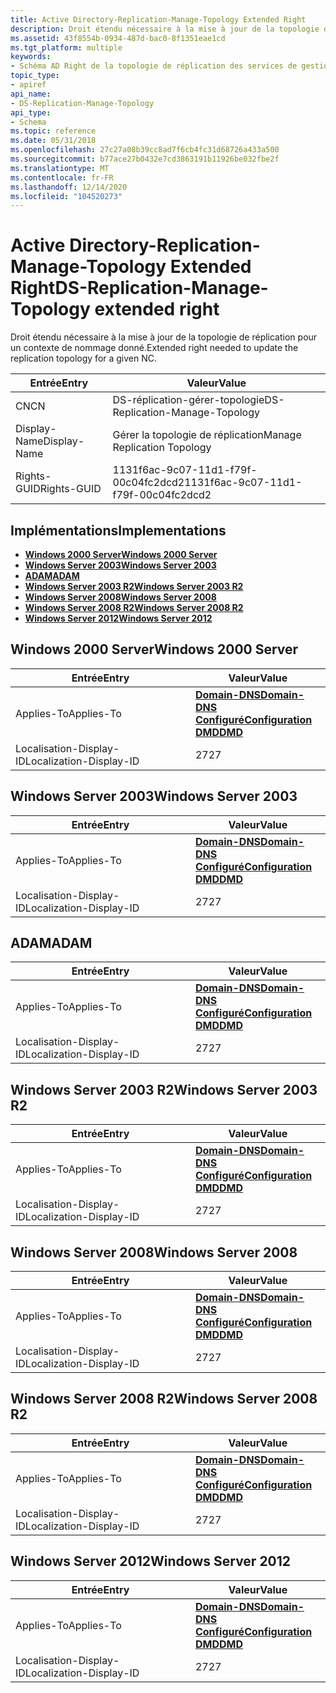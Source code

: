 ```yaml
---
title: Active Directory-Replication-Manage-Topology Extended Right
description: Droit étendu nécessaire à la mise à jour de la topologie de réplication pour un contexte de nommage donné.
ms.assetid: 43f8554b-0934-487d-bac0-8f1351eae1cd
ms.tgt_platform: multiple
keywords:
- Schéma AD Right de la topologie de réplication des services de gestion
topic_type:
- apiref
api_name:
- DS-Replication-Manage-Topology
api_type:
- Schema
ms.topic: reference
ms.date: 05/31/2018
ms.openlocfilehash: 27c27a08b39cc8ad7f6cb4fc31d68726a433a500
ms.sourcegitcommit: b77ace27b0432e7cd3863191b11926be032fbe2f
ms.translationtype: MT
ms.contentlocale: fr-FR
ms.lasthandoff: 12/14/2020
ms.locfileid: "104520273"
---
```

# <a name="ds-replication-manage-topology-extended-right"></a><span data-ttu-id="86088-104">Active Directory-Replication-Manage-Topology Extended Right</span><span class="sxs-lookup"><span data-stu-id="86088-104">DS-Replication-Manage-Topology extended right</span></span>

<span data-ttu-id="86088-105">Droit étendu nécessaire à la mise à jour de la topologie de réplication pour un contexte de nommage donné.</span><span class="sxs-lookup"><span data-stu-id="86088-105">Extended right needed to update the replication topology for a given NC.</span></span>



| <span data-ttu-id="86088-106">Entrée</span><span class="sxs-lookup"><span data-stu-id="86088-106">Entry</span></span> | <span data-ttu-id="86088-107">Valeur</span><span class="sxs-lookup"><span data-stu-id="86088-107">Value</span></span> |
|--------------|--------------------------------------|
| <span data-ttu-id="86088-108">CN</span><span class="sxs-lookup"><span data-stu-id="86088-108">CN</span></span>           | <span data-ttu-id="86088-109">DS-réplication-gérer-topologie</span><span class="sxs-lookup"><span data-stu-id="86088-109">DS-Replication-Manage-Topology</span></span>       |
| <span data-ttu-id="86088-110">Display-Name</span><span class="sxs-lookup"><span data-stu-id="86088-110">Display-Name</span></span> | <span data-ttu-id="86088-111">Gérer la topologie de réplication</span><span class="sxs-lookup"><span data-stu-id="86088-111">Manage Replication Topology</span></span>          |
| <span data-ttu-id="86088-112">Rights-GUID</span><span class="sxs-lookup"><span data-stu-id="86088-112">Rights-GUID</span></span>  | <span data-ttu-id="86088-113">1131f6ac-9c07-11d1-f79f-00c04fc2dcd2</span><span class="sxs-lookup"><span data-stu-id="86088-113">1131f6ac-9c07-11d1-f79f-00c04fc2dcd2</span></span> |



## <a name="implementations"></a><span data-ttu-id="86088-114">Implémentations</span><span class="sxs-lookup"><span data-stu-id="86088-114">Implementations</span></span>

-   [<span data-ttu-id="86088-115">**Windows 2000 Server**</span><span class="sxs-lookup"><span data-stu-id="86088-115">**Windows 2000 Server**</span></span>](#windows-2000-server)
-   [<span data-ttu-id="86088-116">**Windows Server 2003**</span><span class="sxs-lookup"><span data-stu-id="86088-116">**Windows Server 2003**</span></span>](#windows-server-2003)
-   [<span data-ttu-id="86088-117">**ADAM**</span><span class="sxs-lookup"><span data-stu-id="86088-117">**ADAM**</span></span>](#adam)
-   [<span data-ttu-id="86088-118">**Windows Server 2003 R2**</span><span class="sxs-lookup"><span data-stu-id="86088-118">**Windows Server 2003 R2**</span></span>](#windows-server-2003-r2)
-   [<span data-ttu-id="86088-119">**Windows Server 2008**</span><span class="sxs-lookup"><span data-stu-id="86088-119">**Windows Server 2008**</span></span>](#windows-server-2008)
-   [<span data-ttu-id="86088-120">**Windows Server 2008 R2**</span><span class="sxs-lookup"><span data-stu-id="86088-120">**Windows Server 2008 R2**</span></span>](#windows-server-2008-r2)
-   [<span data-ttu-id="86088-121">**Windows Server 2012**</span><span class="sxs-lookup"><span data-stu-id="86088-121">**Windows Server 2012**</span></span>](#windows-server-2012)

## <a name="windows-2000-server"></a><span data-ttu-id="86088-122">Windows 2000 Server</span><span class="sxs-lookup"><span data-stu-id="86088-122">Windows 2000 Server</span></span>



| <span data-ttu-id="86088-123">Entrée</span><span class="sxs-lookup"><span data-stu-id="86088-123">Entry</span></span> | <span data-ttu-id="86088-124">Valeur</span><span class="sxs-lookup"><span data-stu-id="86088-124">Value</span></span> |
|-------------------------|----------------------------------------------------------------------------------------------------------------------------------|
| <span data-ttu-id="86088-125">Applies-To</span><span class="sxs-lookup"><span data-stu-id="86088-125">Applies-To</span></span>              | [<span data-ttu-id="86088-126">**Domain-DNS**</span><span class="sxs-lookup"><span data-stu-id="86088-126">**Domain-DNS**</span></span>](c-domaindns.md)<br/> [<span data-ttu-id="86088-127">**Configuré**</span><span class="sxs-lookup"><span data-stu-id="86088-127">**Configuration**</span></span>](c-configuration.md)<br/> [<span data-ttu-id="86088-128">**DMD**</span><span class="sxs-lookup"><span data-stu-id="86088-128">**DMD**</span></span>](c-dmd.md)<br/> |
| <span data-ttu-id="86088-129">Localisation-Display-ID</span><span class="sxs-lookup"><span data-stu-id="86088-129">Localization-Display-ID</span></span> | <span data-ttu-id="86088-130">27</span><span class="sxs-lookup"><span data-stu-id="86088-130">27</span></span>                                                                                                                               |



## <a name="windows-server-2003"></a><span data-ttu-id="86088-131">Windows Server 2003</span><span class="sxs-lookup"><span data-stu-id="86088-131">Windows Server 2003</span></span>



| <span data-ttu-id="86088-132">Entrée</span><span class="sxs-lookup"><span data-stu-id="86088-132">Entry</span></span> | <span data-ttu-id="86088-133">Valeur</span><span class="sxs-lookup"><span data-stu-id="86088-133">Value</span></span> |
|-------------------------|----------------------------------------------------------------------------------------------------------------------------------|
| <span data-ttu-id="86088-134">Applies-To</span><span class="sxs-lookup"><span data-stu-id="86088-134">Applies-To</span></span>              | [<span data-ttu-id="86088-135">**Domain-DNS**</span><span class="sxs-lookup"><span data-stu-id="86088-135">**Domain-DNS**</span></span>](c-domaindns.md)<br/> [<span data-ttu-id="86088-136">**Configuré**</span><span class="sxs-lookup"><span data-stu-id="86088-136">**Configuration**</span></span>](c-configuration.md)<br/> [<span data-ttu-id="86088-137">**DMD**</span><span class="sxs-lookup"><span data-stu-id="86088-137">**DMD**</span></span>](c-dmd.md)<br/> |
| <span data-ttu-id="86088-138">Localisation-Display-ID</span><span class="sxs-lookup"><span data-stu-id="86088-138">Localization-Display-ID</span></span> | <span data-ttu-id="86088-139">27</span><span class="sxs-lookup"><span data-stu-id="86088-139">27</span></span>                                                                                                                               |



## <a name="adam"></a><span data-ttu-id="86088-140">ADAM</span><span class="sxs-lookup"><span data-stu-id="86088-140">ADAM</span></span>



| <span data-ttu-id="86088-141">Entrée</span><span class="sxs-lookup"><span data-stu-id="86088-141">Entry</span></span> | <span data-ttu-id="86088-142">Valeur</span><span class="sxs-lookup"><span data-stu-id="86088-142">Value</span></span> |
|-------------------------|----------------------------------------------------------------------------------------------------------------------------------|
| <span data-ttu-id="86088-143">Applies-To</span><span class="sxs-lookup"><span data-stu-id="86088-143">Applies-To</span></span>              | [<span data-ttu-id="86088-144">**Domain-DNS**</span><span class="sxs-lookup"><span data-stu-id="86088-144">**Domain-DNS**</span></span>](c-domaindns.md)<br/> [<span data-ttu-id="86088-145">**Configuré**</span><span class="sxs-lookup"><span data-stu-id="86088-145">**Configuration**</span></span>](c-configuration.md)<br/> [<span data-ttu-id="86088-146">**DMD**</span><span class="sxs-lookup"><span data-stu-id="86088-146">**DMD**</span></span>](c-dmd.md)<br/> |
| <span data-ttu-id="86088-147">Localisation-Display-ID</span><span class="sxs-lookup"><span data-stu-id="86088-147">Localization-Display-ID</span></span> | <span data-ttu-id="86088-148">27</span><span class="sxs-lookup"><span data-stu-id="86088-148">27</span></span>                                                                                                                               |



## <a name="windows-server-2003-r2"></a><span data-ttu-id="86088-149">Windows Server 2003 R2</span><span class="sxs-lookup"><span data-stu-id="86088-149">Windows Server 2003 R2</span></span>



| <span data-ttu-id="86088-150">Entrée</span><span class="sxs-lookup"><span data-stu-id="86088-150">Entry</span></span> | <span data-ttu-id="86088-151">Valeur</span><span class="sxs-lookup"><span data-stu-id="86088-151">Value</span></span> |
|-------------------------|----------------------------------------------------------------------------------------------------------------------------------|
| <span data-ttu-id="86088-152">Applies-To</span><span class="sxs-lookup"><span data-stu-id="86088-152">Applies-To</span></span>              | [<span data-ttu-id="86088-153">**Domain-DNS**</span><span class="sxs-lookup"><span data-stu-id="86088-153">**Domain-DNS**</span></span>](c-domaindns.md)<br/> [<span data-ttu-id="86088-154">**Configuré**</span><span class="sxs-lookup"><span data-stu-id="86088-154">**Configuration**</span></span>](c-configuration.md)<br/> [<span data-ttu-id="86088-155">**DMD**</span><span class="sxs-lookup"><span data-stu-id="86088-155">**DMD**</span></span>](c-dmd.md)<br/> |
| <span data-ttu-id="86088-156">Localisation-Display-ID</span><span class="sxs-lookup"><span data-stu-id="86088-156">Localization-Display-ID</span></span> | <span data-ttu-id="86088-157">27</span><span class="sxs-lookup"><span data-stu-id="86088-157">27</span></span>                                                                                                                               |



## <a name="windows-server-2008"></a><span data-ttu-id="86088-158">Windows Server 2008</span><span class="sxs-lookup"><span data-stu-id="86088-158">Windows Server 2008</span></span>



| <span data-ttu-id="86088-159">Entrée</span><span class="sxs-lookup"><span data-stu-id="86088-159">Entry</span></span> | <span data-ttu-id="86088-160">Valeur</span><span class="sxs-lookup"><span data-stu-id="86088-160">Value</span></span> |
|-------------------------|----------------------------------------------------------------------------------------------------------------------------------|
| <span data-ttu-id="86088-161">Applies-To</span><span class="sxs-lookup"><span data-stu-id="86088-161">Applies-To</span></span>              | [<span data-ttu-id="86088-162">**Domain-DNS**</span><span class="sxs-lookup"><span data-stu-id="86088-162">**Domain-DNS**</span></span>](c-domaindns.md)<br/> [<span data-ttu-id="86088-163">**Configuré**</span><span class="sxs-lookup"><span data-stu-id="86088-163">**Configuration**</span></span>](c-configuration.md)<br/> [<span data-ttu-id="86088-164">**DMD**</span><span class="sxs-lookup"><span data-stu-id="86088-164">**DMD**</span></span>](c-dmd.md)<br/> |
| <span data-ttu-id="86088-165">Localisation-Display-ID</span><span class="sxs-lookup"><span data-stu-id="86088-165">Localization-Display-ID</span></span> | <span data-ttu-id="86088-166">27</span><span class="sxs-lookup"><span data-stu-id="86088-166">27</span></span>                                                                                                                               |



## <a name="windows-server-2008-r2"></a><span data-ttu-id="86088-167">Windows Server 2008 R2</span><span class="sxs-lookup"><span data-stu-id="86088-167">Windows Server 2008 R2</span></span>



| <span data-ttu-id="86088-168">Entrée</span><span class="sxs-lookup"><span data-stu-id="86088-168">Entry</span></span> | <span data-ttu-id="86088-169">Valeur</span><span class="sxs-lookup"><span data-stu-id="86088-169">Value</span></span> |
|-------------------------|----------------------------------------------------------------------------------------------------------------------------------|
| <span data-ttu-id="86088-170">Applies-To</span><span class="sxs-lookup"><span data-stu-id="86088-170">Applies-To</span></span>              | [<span data-ttu-id="86088-171">**Domain-DNS**</span><span class="sxs-lookup"><span data-stu-id="86088-171">**Domain-DNS**</span></span>](c-domaindns.md)<br/> [<span data-ttu-id="86088-172">**Configuré**</span><span class="sxs-lookup"><span data-stu-id="86088-172">**Configuration**</span></span>](c-configuration.md)<br/> [<span data-ttu-id="86088-173">**DMD**</span><span class="sxs-lookup"><span data-stu-id="86088-173">**DMD**</span></span>](c-dmd.md)<br/> |
| <span data-ttu-id="86088-174">Localisation-Display-ID</span><span class="sxs-lookup"><span data-stu-id="86088-174">Localization-Display-ID</span></span> | <span data-ttu-id="86088-175">27</span><span class="sxs-lookup"><span data-stu-id="86088-175">27</span></span>                                                                                                                               |



## <a name="windows-server-2012"></a><span data-ttu-id="86088-176">Windows Server 2012</span><span class="sxs-lookup"><span data-stu-id="86088-176">Windows Server 2012</span></span>



| <span data-ttu-id="86088-177">Entrée</span><span class="sxs-lookup"><span data-stu-id="86088-177">Entry</span></span> | <span data-ttu-id="86088-178">Valeur</span><span class="sxs-lookup"><span data-stu-id="86088-178">Value</span></span> |
|-------------------------|----------------------------------------------------------------------------------------------------------------------------------|
| <span data-ttu-id="86088-179">Applies-To</span><span class="sxs-lookup"><span data-stu-id="86088-179">Applies-To</span></span>              | [<span data-ttu-id="86088-180">**Domain-DNS**</span><span class="sxs-lookup"><span data-stu-id="86088-180">**Domain-DNS**</span></span>](c-domaindns.md)<br/> [<span data-ttu-id="86088-181">**Configuré**</span><span class="sxs-lookup"><span data-stu-id="86088-181">**Configuration**</span></span>](c-configuration.md)<br/> [<span data-ttu-id="86088-182">**DMD**</span><span class="sxs-lookup"><span data-stu-id="86088-182">**DMD**</span></span>](c-dmd.md)<br/> |
| <span data-ttu-id="86088-183">Localisation-Display-ID</span><span class="sxs-lookup"><span data-stu-id="86088-183">Localization-Display-ID</span></span> | <span data-ttu-id="86088-184">27</span><span class="sxs-lookup"><span data-stu-id="86088-184">27</span></span>                                                                                                                               |



 

 






